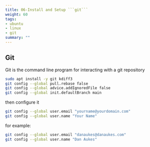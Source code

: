 ```yaml
---
title: 06-Install and Setup ```git```
weight: 60
tags:
- ubuntu
- linux
- git
summary: ""
---
```


## Git

Git is the command line program for interacting with a git repository

```bash
sudo apt install -y git kdiff3
git config --global pull.rebase false
git config --global advice.addIgnoredFile false
git config --global init.defaultBranch main
```

then configure it

```bash
git config --global user.email "yourname@yourdomain.com"
git config --global user.name "Your Name"
```

for example:

```bash
git config --global user.email "danaukes@danaukes.com"
git config --global user.name "Dan Aukes"
```
